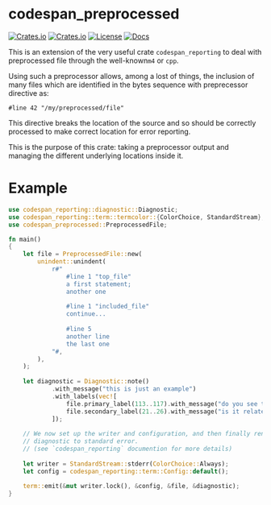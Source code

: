 # codespan_preprocessed

[![Crates.io](https://img.shields.io/crates/v/codespan_preprocessed?style=flat)](https://crates.io/crates/codespan_preprocessed)
[![Crates.io](https://img.shields.io/crates/d/codespan_preprocessed?style=flat)](https://crates.io/crates/codespan_preprocessed)
[![License](https://img.shields.io/badge/license-MIT-blue?style=flat)](https://crates.io/crates/codespan_preprocessed)
[![Docs](https://img.shields.io/docsrs/codespan_preprocessed)](https://docs.rs/codespan_preprocessed)


This is an extension of the very useful crate `codespan_reporting` 
to deal with preprocessed file through the well-known`m4` or `cpp`.

Using such a preprocessor allows, among a lost of things, the
inclusion of many files which are identified in the bytes sequence
with preprecessor directive as:

`#line 42 "/my/preprocessed/file"`

This directive breaks the location of the source and so
should be correctly processed to make correct location
for error reporting.

This is the purpose of this crate: taking a preprocessor
output and managing the different underlying locations
 inside it.

# Example


```rust
use codespan_reporting::diagnostic::Diagnostic;
use codespan_reporting::term::termcolor::{ColorChoice, StandardStream};
use codespan_preprocessed::PreprocessedFile;

fn main()
{
    let file = PreprocessedFile::new(   
        unindent::unindent(
            r#"
                #line 1 "top_file"
                a first statement;
                another one
    
                #line 1 "included_file"
                continue...
    
                #line 5
                another line
                the last one
            "#,
        ),
    );
   
    let diagnostic = Diagnostic::note()
            .with_message("this is just an example")
            .with_labels(vec![
                file.primary_label(113..117).with_message("do you see that ?"),
                file.secondary_label(21..26).with_message("is it related to this ?")
            ]);
   
    // We now set up the writer and configuration, and then finally render the
    // diagnostic to standard error.
    // (see `codespan_reporting` documention for more details)
   
    let writer = StandardStream::stderr(ColorChoice::Always);
    let config = codespan_reporting::term::Config::default();
   
    term::emit(&mut writer.lock(), &config, &file, &diagnostic);
}
```